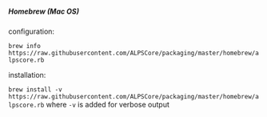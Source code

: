 ##### Homebrew (Mac OS)
configuration:

``brew info https://raw.githubusercontent.com/ALPSCore/packaging/master/homebrew/alpscore.rb``

installation:

``brew install -v https://raw.githubusercontent.com/ALPSCore/packaging/master/homebrew/alpscore.rb``
where `-v` is added for verbose output
